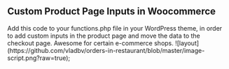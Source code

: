 <h2>Custom Product Page Inputs in Woocommerce</h2>
Add this code to your functions.php file in your WordPress theme, in order to add custom inputs in the product page and move the data to the checkout page. Awesome for certain e-commerce shops.
![layout](https://github.com/vladbv/orders-in-restaurant/blob/master/image-script.png?raw=true);

